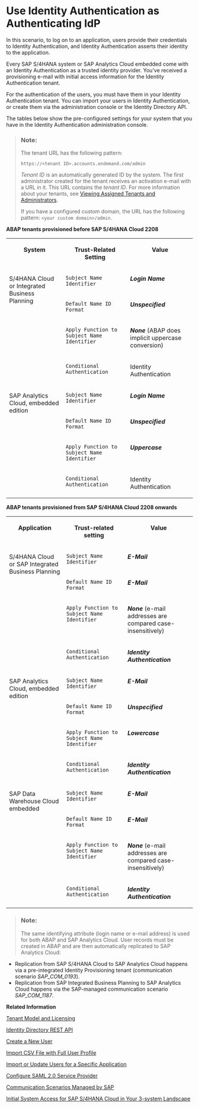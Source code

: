 <!-- loio2ff9a6103408458abdd727e639235cad -->

# Use Identity Authentication as Authenticating IdP

In this scenario, to log on to an application, users provide their credentials to Identity Authentication, and Identity Authentication asserts their identity to the application.

Every SAP S/4HANA system or SAP Analytics Cloud embedded come with an Identity Authentication as a trusted identity provider. You’ve received a provisioning e-mail with initial access information for the Identity Authentication tenant.

For the authentication of the users, you must have them in your Identity Authentication tenant. You can import your users in Identity Authentication, or create them via the administration console or the Identity Directory API.

The tables below show the pre-configured settings for your system that you have in the Identity Authentication administration console.

> ### Note:  
> The tenant URL has the following pattern:
> 
> `https://<tenant ID>.accounts.ondemand.com/admin`
> 
> *Tenant ID* is an automatically generated ID by the system. The first administrator created for the tenant receives an activation e-mail with a URL in it. This URL contains the *tenant ID*. For more information about your tenants, see [Viewing Assigned Tenants and Administrators](../viewing-assigned-tenants-and-administrators-f56e6f2.md).
> 
> If you have a configured custom domain, the URL has the following pattern: `<your custom domain>/admin`.

**ABAP tenants provisioned before SAP S/4HANA Cloud 2208**


<table>
<tr>
<th valign="top">

System



</th>
<th valign="top">

Trust-Related Setting



</th>
<th valign="top">

Value



</th>
</tr>
<tr>
<td valign="top" rowspan="4">

S/4HANA Cloud or Integrated Business Planning



</td>
<td valign="top">

`Subject Name Identifier`



</td>
<td valign="top">

***Login Name***



</td>
</tr>
<tr>
<td valign="top">

`Default Name ID Format`



</td>
<td valign="top">

***Unspecified***



</td>
</tr>
<tr>
<td valign="top">

`Apply Function to Subject Name Identifier`



</td>
<td valign="top">

***None*** \(ABAP does implicit uppercase conversion\)



</td>
</tr>
<tr>
<td valign="top">

`Conditional Authentication`



</td>
<td valign="top">

Identity Authentication



</td>
</tr>
<tr>
<td valign="top" rowspan="4">

SAP Analytics Cloud, embedded edition



</td>
<td valign="top">

`Subject Name Identifier`



</td>
<td valign="top">

***Login Name***



</td>
</tr>
<tr>
<td valign="top">

`Default Name ID Format`



</td>
<td valign="top">

***Unspecified***



</td>
</tr>
<tr>
<td valign="top">

`Apply Function to Subject Name Identifier`



</td>
<td valign="top">

***Uppercase***



</td>
</tr>
<tr>
<td valign="top">

`Conditional Authentication`



</td>
<td valign="top">

Identity Authentication



</td>
</tr>
</table>

**ABAP tenants provisioned from SAP S/4HANA Cloud 2208 onwards**


<table>
<tr>
<th valign="top">

Application



</th>
<th valign="top">

Trust-related setting



</th>
<th valign="top">

Value



</th>
</tr>
<tr>
<td valign="top" rowspan="4">

S/4HANA Cloud or SAP Integrated Business Planning



</td>
<td valign="top">

`Subject Name Identifier`



</td>
<td valign="top">

***E-Mail***



</td>
</tr>
<tr>
<td valign="top">

`Default Name ID Format`



</td>
<td valign="top">

***E-Mail***



</td>
</tr>
<tr>
<td valign="top">

`Apply Function to Subject Name Identifier`



</td>
<td valign="top">

***None*** \(e-mail addresses are compared case-insensitively\)



</td>
</tr>
<tr>
<td valign="top">

`Conditional Authentication`



</td>
<td valign="top">

***Identity Authentication***



</td>
</tr>
<tr>
<td valign="top" rowspan="4">

SAP Analytics Cloud, embedded edition



</td>
<td valign="top">

`Subject Name Identifier`



</td>
<td valign="top">

***E-Mail***



</td>
</tr>
<tr>
<td valign="top">

`Default Name ID Format`



</td>
<td valign="top">

***Unspecified***



</td>
</tr>
<tr>
<td valign="top">

`Apply Function to Subject Name Identifier`



</td>
<td valign="top">

***Lowercase***



</td>
</tr>
<tr>
<td valign="top">

`Conditional Authentication`



</td>
<td valign="top">

***Identity Authentication***



</td>
</tr>
<tr>
<td valign="top" rowspan="4">

SAP Data Warehouse Cloud embedded



</td>
<td valign="top">

`Subject Name Identifier`



</td>
<td valign="top">

***E-Mail***



</td>
</tr>
<tr>
<td valign="top">

`Default Name ID Format`



</td>
<td valign="top">

***E-Mail***



</td>
</tr>
<tr>
<td valign="top">

`Apply Function to Subject Name Identifier`



</td>
<td valign="top">

***None*** \(e-mail addresses are compared case-insensitively\)



</td>
</tr>
<tr>
<td valign="top">

`Conditional Authentication`



</td>
<td valign="top">

***Identity Authentication***



</td>
</tr>
</table>

> ### Note:  
> The same identifying attribute \(login name or e-mail address\) is used for both ABAP and SAP Analytics Cloud. User records must be created in ABAP and are then automatically replicated to SAP Analytics Cloud:

-   Replication from SAP S/4HANA Cloud to SAP Analytics Cloud happens via a pre-integrated Identity Provisioning tenant \(communication scenario *SAP\_COM\_0193*\).
-   Replication from SAP Integrated Business Planning to SAP Analytics Cloud happens via the SAP-managed communication scenario *SAP\_COM\_1187*.

**Related Information**  


[Tenant Model and Licensing](../tenant-model-and-licensing-93160eb.md "This document provides information about the tenant model, tenant licensing, and obtaining a tenant of Identity Authentication.")

[Identity Directory REST API](https://api.sap.com/api/IdDS_SCIM/resource)

[Create a New User](../Operation-Guide/create-a-new-user-348deef.md "As a tenant administrator, you can create a new user in the administration console for SAP Cloud Identity Services.")

[Import CSV File with Full User Profile](../Operation-Guide/import-csv-file-with-full-user-profile-f54b900.md "As a tenant administrator, you can create new users or update existing ones with all user data, including attributes from a custom schema, via a CSV file upload.")

[Import or Update Users for a Specific Application](../Operation-Guide/import-or-update-users-for-a-specific-application-33838e0.md "As a tenant administrator, you can import new users or update existing ones for a specific application with a CSV file. You can also send activation e-mails to the users that have not received activation e-mails for that application so far.")

[Configure SAML 2.0 Service Provider](../Operation-Guide/configure-saml-2-0-service-provider-51f1f75.md "This document is intended to help you configure a SAML 2.0 service provider (SP) in the administration console for SAP Cloud Identity Services.")

[Communication Scenarios Managed by SAP](https://help.sap.com/docs/BTP/65de2977205c403bbc107264b8eccf4b/c15c71affb2243ec9abc071c1a62503c.html)

[Initial System Access for SAP S/4HANA Cloud in Your 3-system Landscape](https://help.sap.com/docs/SAP_S4HANA_CLOUD/b249d650b15e4b3d9fc2077ee921abd0/30415f166409468689b31571989e4b95.html?state=DRAFT&version=2202.500)

